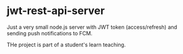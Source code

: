 # jwt-rest-api-server

Just a very small node.js server with JWT token (access/refresh) and sending push notifications to FCM.

THe project is part of a student's learn teaching.
